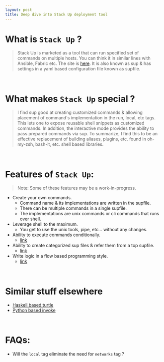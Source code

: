 ```yaml
---
layout: post
title: Deep dive into Stack Up deployment tool
---
```


# What is ```Stack Up``` ?

> Stack Up is marketed as a tool that can run specified set of commands on multiple
> hosts. You can think it in similar lines with Ansible, Fabric etc. The site is
> [here](https://github.com/pressly/sup). It is also known as sup & has settings
> in a yaml based configuration file known as supfile.

<br />

# What makes ```Stack Up``` special ?

> I find sup good at creating customized commands & allowing placement
> of command's implementation in the run, local, etc tags. This lets one to expose
> reusable shell snippets as customized commands. In addition, the interactive mode
> provides the ability to pass prepared commands via sup. To summarize, I find this to
> be an effective replacement of building aliases, plugins, etc. found in oh-my-zsh,
> bash-it, etc. shell based libraries.

<br />

# Features of ```Stack Up```:

> Note: Some of these features may be a work-in-progress.

- Create your own commands.
  - Command name & its implementations are written in the supfile.
  - There can be multiple commands in a single supfile.
  - The implementations are unix commands or cli commands that runs over shell.
- Leverage shell to the maximum.
  - You get to use the unix tools, pipe, etc... without any changes.
- Ability to execute commands conditionally.
  - [link](https://github.com/pressly/sup/issues/76#issuecomment-217142451)
- Ability to create categorized sup files & refer them from a top supfile.
  - [link](https://github.com/pressly/sup/issues/76#issuecomment-217170041)
- Write logic in a flow based programming style.
  - [link](https://github.com/pressly/sup/issues/42)

<br />

# Similar stuff elsewhere

- [Haskell based turtle](https://github.com/Gabriel439/Haskell-Turtle-Library)
- [Python based invoke](https://github.com/pyinvoke/invoke)

<br />

# FAQs:

- Will the ```local``` tag eliminate the need for ```networks``` tag ?
